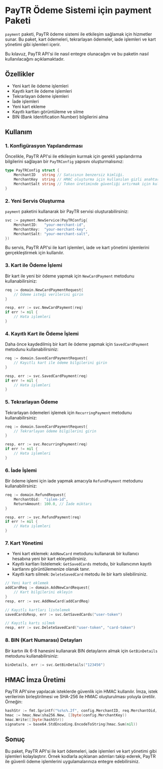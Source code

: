 # PayTR Ödeme Sistemi için payment Paketi

`payment` paketi, PayTR ödeme sistemi ile etkileşim sağlamak için hizmetler sunar. Bu paket, kart ödemeleri, tekrarlayan ödemeler, iade işlemleri ve kart yönetimi gibi işlemleri içerir.

Bu kılavuz, PayTR API'si ile nasıl entegre olunacağını ve bu paketin nasıl kullanılacağını açıklamaktadır.

## Özellikler

- Yeni kart ile ödeme işlemleri
- Kayıtlı kart ile ödeme işlemleri
- Tekrarlayan ödeme işlemleri
- İade işlemleri
- Yeni kart ekleme
- Kayıtlı kartları görüntüleme ve silme
- BIN (Bank Identification Number) bilgilerini alma

## Kullanım

### 1. Konfigürasyon Yapılandırması

Öncelikle, PayTR API'si ile etkileşim kurmak için gerekli yapılandırma bilgilerini sağlayan bir `PayTRConfig` yapısını oluşturmalısınız:

```go
type PayTRConfig struct {
    MerchantID   string // Satıcının benzersiz kimliği.
    MerchantKey  string // HMAC oluşturma için kullanılan gizli anahtar.
    MerchantSalt string // Token üretiminde güvenliği artırmak için kullanılan salt.
}
```

### 2. Yeni Servis Oluşturma

`payment` paketini kullanarak bir PayTR servisi oluşturabilirsiniz:

```go
svc := payment.NewService(PayTRConfig{
    MerchantID:   "your-merchant-id",
    MerchantKey:  "your-merchant-key",
    MerchantSalt: "your-merchant-salt",
})
```

Bu servis, PayTR API'si ile kart işlemleri, iade ve kart yönetimi işlemlerini gerçekleştirmek için kullanılır.

### 3. Kart ile Ödeme İşlemi

Bir kart ile yeni bir ödeme yapmak için `NewCardPayment` metodunu kullanabilirsiniz:

```go
req := domain.NewCardPaymentRequest{
    // Ödeme isteği verilerini girin
}

resp, err := svc.NewCardPayment(req)
if err != nil {
    // Hata işlemleri
}
```

### 4. Kayıtlı Kart ile Ödeme İşlemi

Daha önce kaydedilmiş bir kart ile ödeme yapmak için `SavedCardPayment` metodunu kullanabilirsiniz:

```go
req := domain.SavedCardPaymentRequest{
    // Kayıtlı kart ile ödeme bilgilerini girin
}

resp, err := svc.SavedCardPayment(req)
if err != nil {
    // Hata işlemleri
}
```

### 5. Tekrarlayan Ödeme

Tekrarlayan ödemeleri işlemek için `RecurringPayment` metodunu kullanabilirsiniz:

```go
req := domain.SavedCardPaymentRequest{
    // Tekrarlayan ödeme bilgilerini girin
}

resp, err := svc.RecurringPayment(req)
if err != nil {
    // Hata işlemleri
}
```

### 6. İade İşlemi

Bir ödeme işlemi için iade yapmak amacıyla `RefundPayment` metodunu kullanabilirsiniz:

```go
req := domain.RefundRequest{
    MerchantOid:  "işlem-id",
    ReturnAmount: 100.0, // İade miktarı
}

resp, err := svc.RefundPayment(req)
if err != nil {
    // Hata işlemleri
}
```

### 7. Kart Yönetimi

- Yeni kart eklemek: `AddNewCard` metodunu kullanarak bir kullanıcı hesabına yeni bir kart ekleyebilirsiniz.
- Kayıtlı kartları listelemek: `GetSavedCards` metodu, bir kullanıcının kayıtlı kartlarını görüntülemenize olanak tanır.
- Kayıtlı kartı silmek: `DeleteSavedCard` metodu ile bir kartı silebilirsiniz.

```go
// Yeni kart eklemek
addCardReq := domain.AddNewCardRequest{
    // Kart bilgilerini ekleyin
}
resp, err := svc.AddNewCard(addCardReq)

// Kayıtlı kartları listelemek
savedCardsResp, err := svc.GetSavedCards("user-token")

// Kayıtlı kartı silmek
resp, err := svc.DeleteSavedCard("user-token", "card-token")
```

### 8. BIN (Kart Numarası) Detayları

Bir kartın ilk 6-8 hanesini kullanarak BIN detaylarını almak için `GetBinDetails` metodunu kullanabilirsiniz:

```go
binDetails, err := svc.GetBinDetails("123456")
```

## HMAC İmza Üretimi

PayTR API'sine yapılacak isteklerde güvenlik için HMAC kullanılır. İmza, istek verilerinin birleştirilmesi ve SHA-256 ile HMAC oluşturulması yoluyla üretilir. Örneğin:

```go
hashStr := fmt.Sprintf("%s%s%.2f", config.MerchantID, req.MerchantOid, req.ReturnAmount)
hmac := hmac.New(sha256.New, []byte(config.MerchantKey))
hmac.Write([]byte(hashStr))
signature := base64.StdEncoding.EncodeToString(hmac.Sum(nil))
```

## Sonuç

Bu paket, PayTR API'si ile kart ödemeleri, iade işlemleri ve kart yönetimi gibi işlemleri kolaylaştırır. Örnek kodlarla açıklanan adımları takip ederek, PayTR ile güvenli ödeme işlemlerini uygulamalarınıza entegre edebilirsiniz.
